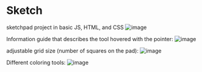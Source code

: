 # Sketch

sketchpad project in basic JS, HTML, and CSS
![image](https://user-images.githubusercontent.com/109928703/206924761-9a882df9-9b4d-4799-a961-be3ff917f407.png)

Information guide that describes the tool hovered with the pointer:
![image](https://user-images.githubusercontent.com/109928703/206924884-64da1dd9-b6a0-4172-9158-7b2a52f48a0c.png)

adjustable grid size (number of squares on the pad):
![image](https://user-images.githubusercontent.com/109928703/206924853-b76d65a6-1ce9-499c-a8af-180109001528.png)

Different coloring tools:
![image](https://user-images.githubusercontent.com/109928703/206924967-62475267-2e02-400b-89f1-e129df7c9029.png)
